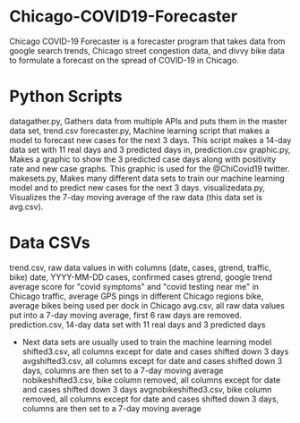 # Chicago-COVID19-Forecaster
Chicago COVID-19 Forecaster is a forecaster program that takes data from google search trends, Chicago street congestion data, and divvy bike data to formulate a forecast on the spread of COVID-19 in Chicago. 

# Python Scripts 
datagather.py, Gathers data from multiple APIs and puts them in the master data set, trend.csv
forecaster.py, Machine learning script that makes a model to forecast new cases for the next 3 days. This script makes a 14-day data set with 11 real days and 3 predicted days in, prediction.csv
graphic.py, Makes a graphic to show the 3 predicted case days along with positivity rate and new case graphs. This graphic is used for the @ChiCovid19 twitter.
makesets.py, Makes many different data sets to train our machine learning model and to predict new cases for the next 3 days. 
visualizedata.py, Visualizes the 7-day moving average of the raw data (this data set is avg.csv).

# Data CSVs
trend.csv, raw data values in with columns (date, cases, gtrend, traffic, bike)
  date, YYYY-MM-DD
  cases, confirmed cases
  gtrend, google trend average score for "covid symptoms" and "covid testing near me" in Chicago
  traffic, average GPS pings in different Chicago regions
  bike, average bikes being used per dock in Chicago
avg.csv, all raw data values put into a 7-day moving average, first 6 raw days are removed.
prediction.csv, 14-day data set with 11 real days and 3 predicted days
- Next data sets are usually used to train the machine learning model
shifted3.csv, all columns except for date and cases shifted down 3 days
avgshifted3.csv, all columns except for date and cases shifted down 3 days, columns are then set to a 7-day moving average
nobikeshifted3.csv, bike column removed, all columns except for date and cases shifted down 3 days
avgnobikeshifted3.csv, bike column removed, all columns except for date and cases shifted down 3 days, columns are then set to a 7-day moving average

